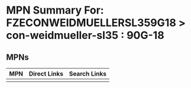 



# MPN Summary For: FZECONWEIDMUELLERSL359G18 > con-weidmueller-sl35 : 90G-18

## MPNs
  

|MPN|Direct Links|Search Links|
| :--- | :--- | :--- |
||||

